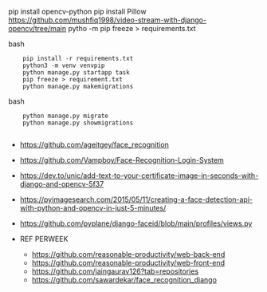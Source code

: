 pip install opencv-python
pip install Pillow
https://github.com/mushfiq1998/video-stream-with-django-opencv/tree/main
pytho -m pip freeze > requirements.txt

bash
```
    pip install -r requirements.txt
    python3 -m venv venvpip
    python manage.py startapp task
    pip freeze > requirement.txt
    python manage.py makemigrations
```

bash
```
    python manage.py migrate
    python manage.py showmigrations
    
```

- https://github.com/ageitgey/face_recognition
- https://github.com/Vampboy/Face-Recognition-Login-System
- https://dev.to/unic/add-text-to-your-certificate-image-in-seconds-with-django-and-opencv-5f37
- https://pyimagesearch.com/2015/05/11/creating-a-face-detection-api-with-python-and-opencv-in-just-5-minutes/
- https://github.com/pyplane/django-faceid/blob/main/profiles/views.py

- REF PERWEEK
    - https://github.com/reasonable-productivity/web-back-end
    - https://github.com/reasonable-productivity/web-front-end
    - https://github.com/jaingaurav126?tab=repositories
    - https://github.com/sawardekar/face_recognition_django
    